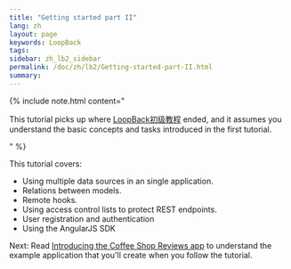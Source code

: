 ```yaml
---
title: "Getting started part II"
lang: zh
layout: page
keywords: LoopBack
tags:
sidebar: zh_lb2_sidebar
permalink: /doc/zh/lb2/Getting-started-part-II.html
summary:
---
```


{% include note.html content="

This tutorial picks up where [LoopBack初级教程](/doc/zh/lb2/6095006.html) ended, and it assumes you understand the basic concepts and tasks introduced in the first tutorial.

" %}

This tutorial covers:

*   Using multiple data sources in an single application.
*   Relations between models.
*   Remote hooks.
*   Using access control lists to protect REST endpoints.
*   User registration and authentication
*   Using the AngularJS SDK

Next: Read [Introducing the Coffee Shop Reviews app](/doc/{{page.lang}}/lb2/Introducing-the-Coffee-Shop-Reviews-app.html) to understand the example application that you'll create when you follow the tutorial.
